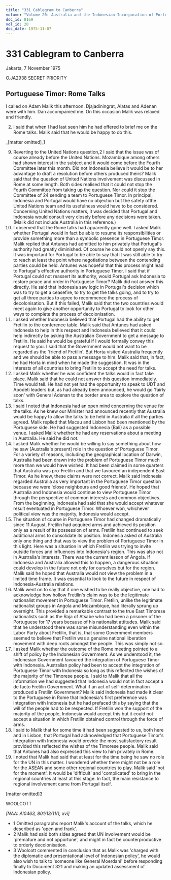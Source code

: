 ```yaml
---
title: "331 Cablegram to Canberra"
volume: "Volume 20: Australia and the Indonesian Incorporation of Portuguese Timor, 1974-1976"
doc_id: 8169
vol_id: 20
doc_date: 1975-11-07
---
```


# 331 Cablegram to Canberra

Jakarta, 7 November 1975

O.JA2938 SECRET PRIORITY

## Portuguese Timor: Rome Talks

I called on Adam Malik this afternoon. Djajadiningrat, Alatas and Adenan were with him. Dan accompanied me. On this occasion Malik was relaxed and friendly.

  2. I said that when I had last seen him he had offered to brief me on the Rome talks. Malik said that he would be happy to do this.



_[matter omitted]_1

  9. Reverting to the United Nations question,2 I said that the issue was of course already before the United Nations. Mozambique among others had shown interest in the subject and it would come before the Fourth Committee later this month. Did not Indonesia believe it would be to her advantage to draft a resolution before others produced theirs? Malik said that the question of United Nations involvement was discussed in Rome at some length. Both sides realised that it could not stop the Fourth Committee from taking up the question. Nor could it stop the Committee of 24 sending a team to Portuguese Timor. In principal, Indonesia and Portugal would have no objection but the safety ofthe United Nations team and its usefulness would have to be considered. Concerning United Nations matters, it was decided that Portugal and Indonesia would consult very closely before any decisions were taken. (Malik did not include Australia in this reference.)
  10. I observed that the Rome talks had apparently gone well. I asked Malik whether Portugal would in fact be able to resume its responsibilities or provide something more than a symbolic presence in Portuguese Timor. Malik replied that Antunes had admitted to him privately that Portugal's authority had greatly diminished. Of course he could not openly say this. It was important for Portugal to be able to say that it was still able to try to reach at least the point where negotiations between the contending parties could be held. Antunes was hopeful that this process might lead to Portugal's effective authority in Portuguese Timor. I said that if Portugal could not reassert its authority, would Portugal ask Indonesia to restore peace and order in Portuguese Timor? Malik did not answer this directly. He said that Indonesia saw logic in Portugal's decision which was to try to get a ceasefire, to try to get the talks going, and to try to get all three parties to agree to recommence the process of decolonisation. But if this failed, Malik said that the two countries would meet again to give another opportunity to Portugal to look for other ways to complete the process of decolonisation.
  11. I asked whether Indonesia believed that Portugal had the ability to get Fretilin to the conference table. Malik said that Antunes had asked Indonesia to help in this respect and Indonesia believed that it could help indirectly by asking the Australian Government to get a message to Fretilin. He said he would be grateful if I would formally convey this request to you. I said that the Government would not want to be regarded as the 'friend of Fretilin'. But Horta visited Australia frequently and we should be able to pass a message to him. Malik said that, in fact, he had Horta in mind when he made the suggestion. It was in the interests of all countries to bring Fretilin to accept the need for talks.
  12. I asked Malik whether he was confident the talks would in fact take place. Malik said that he could not answer this question immediately. Time would tell. He had not yet had the opportunity to speak to UDT and Apodeti leaders but, as had already been announced, he would go 'fairly soon' with General Adenan to the border area to explore the question of talks.
  13. I said I noted that Indonesia had an open mind concerning the venue for the talks. As he knew our Minister had announced recently that Australia would be happy to allow the talks to be held in Australia if all the parties agreed. Malik replied that Macau and Lisbon had been mentioned by the Portuguese side. He had suggested Indonesia (Bali) as a possible venue. I asked Malik whether he had any reservations about a meeting in Australia. He said he did not.
  14. I asked Malik whether he would be willing to say something about how he saw [Australia's present] role in the question of Portuguese Timor. For a variety of reasons, including the geographical location of Darwin, Australia had been drawn into the problem of Portuguese Timor much more than we would have wished. It had been claimed in some quarters that Australia was pro-Fretilin and that we favoured an independent East Timor. As he knew, these claims were not correct. Malik said Indonesia regarded Australia as very important in the Portuguese Timor question because we were 'close neighbours and good friends'. He hoped that Australia and Indonesia would continue to view Portuguese Timor through the perspective of common interests and common objectives. From the beginning, Indonesia had said that she would accept whatever result eventuated in Portuguese Timor. Whoever won, whichever political view was the majority, Indonesia would accept.
  15. The situation of course in Portuguese Timor had changed dramatically since 11 August. Fretilin had acquired arms and achieved its position only as a result of its possession of arms. Fretilin had continued to seek additional arms to consolidate its position. Indonesia asked of Australia only one thing and that was to view the problem of Portuguese Timor in this light. Here was a situation in which Fretilin was trying to invite outside forces and influences into Indonesia's region. This was also not in Australia's interests. There was the current lesson of Angola. If Indonesia and Australia allowed this to happen, a dangerous situation could develop in the future not only for ourselves but for the region. Malik said he hoped that Australia would not view the problem in a limited time frame. It was essential to look to the future in respect of Indonesia-Australia relations.
  16. Malik went on to say that if one wished to be really objective, one had to acknowledge how hollow Fretilin's claim was to be the legitimate nationalist movement in Portuguese Timor. Fretilin, unlike the legitimate nationalist groups in Angola and Mozambique, had literally sprung up overnight. This provided a remarkable contrast to the true East Timorese nationalists such as the Raja of Atsabe who had been a prisoner of the Portuguese for 17 years because of his nationalist attitudes. Malik said that he understood there was some misunderstanding even within the Labor Party about Fretilin, that is, that some Government members seemed to believe that Fretilin was a genuine national liberation movement with deep roots amongst the people. This was simply not so.
  17. I asked Malik whether the outcome of the Rome meeting pointed to a shift of policy by the Indonesian Government. As we understood it, the Indonesian Government favoured the integration of Portuguese Timor with Indonesia. Australian policy had been to accept the integration of Portuguese Timor with Indonesia so long as this reflected the wishes of the majority of the Timorese people. I said to Malik that all the information we had suggested that Indonesia would not in fact accept a de facto Fretilin Government. What if an act of self-determination produced a Fretilin Government? Malik said Indonesia had made it clear to the Portuguese in Rome that Indonesia's first preference was integration with Indonesia but he had prefaced this by saying that the will of the people had to be respected. If Fretilin won the support of the majority of the people, Indonesia would accept this but it could not accept a situation in which Fretilin obtained control through the force of arms.
  18. I said to Malik that for some time it had been suggested to us, both here and in Lisbon, that Portugal had acknowledged that Portuguese Timor's integration with Indonesia would provide the most satisfactory result provided this reflected the wishes of the Timorese people. Malik said that Antunes had also expressed this view to him privately in Rome.
  19. I noted that Malik had said that at least for the time being he saw no role for the UN in this matter. I wondered whether there might not be a role for the ASEAN and some other regional countries to play. Malik said 'not for the moment'. It would be 'difficult' and 'complicated' to bring in the regional countries at least at this stage. In fact, the main resistance to regional involvement came from Portugal itself.



[matter omitted]3

WOOLCOTT

_[NAA: Al0463, 801/13/11/1, xvi]_

  * 1 Omitted paragraphs report Malik's account of the talks, which he described as 'open and frank'.
  * 2 Malik had said both sides agreed that UN involvement would be 'premature and not opportune', and might in fact be counterproductive to orderly decolonisation.
  * 3 Woolcott commented in conclusion that as Malik was 'charged with the diplomatic and presentational level of Indonesian policy', he would also wish to talk to 'someone like General Moerdani' before responding finally to Document 321 and making an updated assessment of Indonesian policy.


